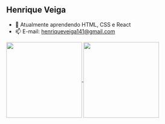 ## Henrique Veiga


- 🌱 Atualmente aprendendo HTML, CSS e React
- 📫 E-mail: henriqueveiga141@gmail.com


<a href="https://github.com/anuraghazra/github-readme-stats">
  <img height=200 align="center" src="https://github-readme-stats.vercel.app/api?username=Henriqueveigaa&theme=dracula" />
</a>
<a href="https://github.com/HenriqueVeigaa/convoychat">
  <img height=200 align="center" src="https://github-readme-stats.vercel.app/api/top-langs?username=HenriqueVeigaa&layout=compact&langs_count=8&card_width=320&theme=dracula" />
</a>


